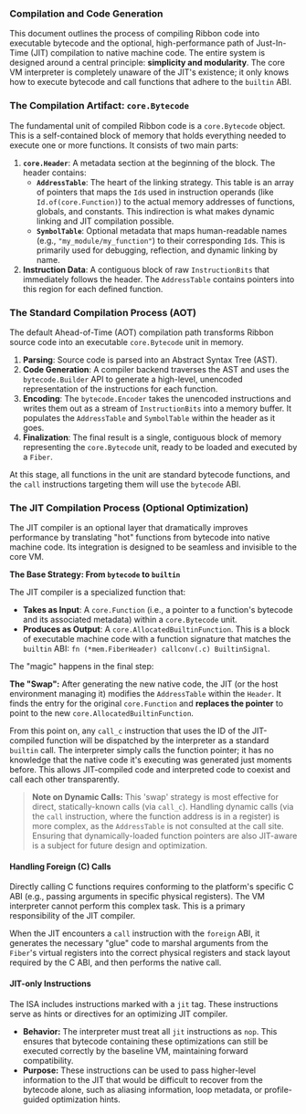 ### Compilation and Code Generation

This document outlines the process of compiling Ribbon code into executable bytecode and the optional, high-performance path of Just-In-Time (JIT) compilation to native machine code. The entire system is designed around a central principle: **simplicity and modularity**. The core VM interpreter is completely unaware of the JIT's existence; it only knows how to execute bytecode and call functions that adhere to the `builtin` ABI.

### The Compilation Artifact: `core.Bytecode`

The fundamental unit of compiled Ribbon code is a `core.Bytecode` object. This is a self-contained block of memory that holds everything needed to execute one or more functions. It consists of two main parts:

1. **`core.Header`**: A metadata section at the beginning of the block. The header contains:
    * **`AddressTable`**: The heart of the linking strategy. This table is an array of pointers that maps the `Id`s used in instruction operands (like `Id.of(core.Function)`) to the actual memory addresses of functions, globals, and constants. This indirection is what makes dynamic linking and JIT compilation possible.
    * **`SymbolTable`**: Optional metadata that maps human-readable names (e.g., `"my_module/my_function"`) to their corresponding `Id`s. This is primarily used for debugging, reflection, and dynamic linking by name.
2. **Instruction Data**: A contiguous block of raw `InstructionBits` that immediately follows the header. The `AddressTable` contains pointers into this region for each defined function.

### The Standard Compilation Process (AOT)

The default Ahead-of-Time (AOT) compilation path transforms Ribbon source code into an executable `core.Bytecode` unit in memory.

1. **Parsing**: Source code is parsed into an Abstract Syntax Tree (AST).
2. **Code Generation**: A compiler backend traverses the AST and uses the `bytecode.Builder` API to generate a high-level, unencoded representation of the instructions for each function.
3. **Encoding**: The `bytecode.Encoder` takes the unencoded instructions and writes them out as a stream of `InstructionBits` into a memory buffer. It populates the `AddressTable` and `SymbolTable` within the header as it goes.
4. **Finalization**: The final result is a single, contiguous block of memory representing the `core.Bytecode` unit, ready to be loaded and executed by a `Fiber`.

At this stage, all functions in the unit are standard bytecode functions, and the `call` instructions targeting them will use the `bytecode` ABI.

### The JIT Compilation Process (Optional Optimization)

The JIT compiler is an optional layer that dramatically improves performance by translating "hot" functions from bytecode into native machine code. Its integration is designed to be seamless and invisible to the core VM.

**The Base Strategy: From `bytecode` to `builtin`**

The JIT compiler is a specialized function that:
* **Takes as Input**: A `core.Function` (i.e., a pointer to a function's bytecode and its associated metadata) within a `core.Bytecode` unit.
* **Produces as Output**: A `core.AllocatedBuiltinFunction`. This is a block of executable machine code with a function signature that matches the `builtin` ABI: `fn (*mem.FiberHeader) callconv(.c) BuiltinSignal`.

The "magic" happens in the final step:

**The "Swap":** After generating the new native code, the JIT (or the host environment managing it) modifies the `AddressTable` within the `Header`. It finds the entry for the original `core.Function` and **replaces the pointer** to point to the new `core.AllocatedBuiltinFunction`.

From this point on, any `call_c` instruction that uses the ID of the JIT-compiled function will be dispatched by the interpreter as a standard `builtin` call. The interpreter simply calls the function pointer; it has no knowledge that the native code it's executing was generated just moments before. This allows JIT-compiled code and interpreted code to coexist and call each other transparently.

> **Note on Dynamic Calls:** This 'swap' strategy is most effective for direct, statically-known calls (via `call_c`). Handling dynamic calls (via the `call` instruction, where the function address is in a register) is more complex, as the `AddressTable` is not consulted at the call site. Ensuring that dynamically-loaded function pointers are also JIT-aware is a subject for future design and optimization.

#### Handling Foreign (C) Calls

Directly calling C functions requires conforming to the platform's specific C ABI (e.g., passing arguments in specific physical registers). The VM interpreter cannot perform this complex task. This is a primary responsibility of the JIT compiler.

When the JIT encounters a `call` instruction with the `foreign` ABI, it generates the necessary "glue" code to marshal arguments from the `Fiber`'s virtual registers into the correct physical registers and stack layout required by the C ABI, and then performs the native call.

#### JIT-only Instructions

The ISA includes instructions marked with a `jit` tag. These instructions serve as hints or directives for an optimizing JIT compiler.

* **Behavior:** The interpreter must treat all `jit` instructions as `nop`. This ensures that bytecode containing these optimizations can still be executed correctly by the baseline VM, maintaining forward compatibility.
* **Purpose:** These instructions can be used to pass higher-level information to the JIT that would be difficult to recover from the bytecode alone, such as aliasing information, loop metadata, or profile-guided optimization hints.